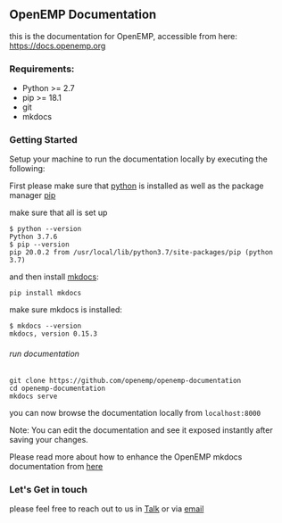 ## OpenEMP Documentation
this is the documentation for OpenEMP, accessible from here: https://docs.openemp.org

### Requirements:

- Python >= 2.7
- pip >= 18.1
- git
- mkdocs

### Getting Started

Setup your machine to run the documentation locally by executing the following:

First please make sure that [python](https://www.python.org/) is installed as well as the package manager [pip]()

make sure that all is set up

```shell script
$ python --version
Python 3.7.6
$ pip --version
pip 20.0.2 from /usr/local/lib/python3.7/site-packages/pip (python 3.7)
```
and then install [mkdocs](https://www.mkdocs.org/#installation):
```shell script
pip install mkdocs
```
make sure mkdocs is installed:
```shell script
$ mkdocs --version
mkdocs, version 0.15.3
```
###### run documentation

```shell script
git clone https://github.com/openemp/openemp-documentation
cd openemp-documentation
mkdocs serve
```
you can now browse the documentation locally from `localhost:8000`

Note: You can edit the documentation and see it exposed instantly after saving your changes.

Please read more about how to enhance the OpenEMP mkdocs documentation from [here](https://www.mkdocs.org/user-guide/writing-your-docs/) 


### Let's Get in touch

please feel free to reach out to us in [Talk](https://talk.openemp.org) or via [email](mailto:contact@openemp.org)
